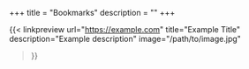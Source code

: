 +++
title = "Bookmarks"
description = ""
+++

{{< linkpreview 
    url="https://example.com"
    title="Example Title"
    description="Example description"
    image="/path/to/image.jpg"
>}}

